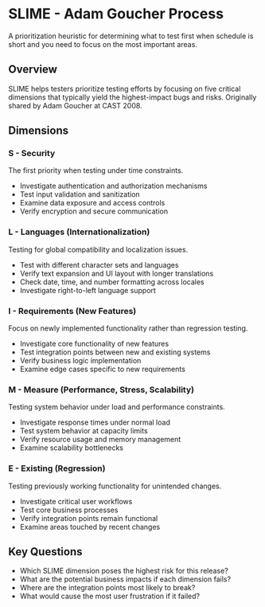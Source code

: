 # SLIME - Adam Goucher Process

A prioritization heuristic for determining what to test first when schedule is short and you need to focus on the most important areas.

## Overview

SLIME helps testers prioritize testing efforts by focusing on five critical dimensions that typically yield the highest-impact bugs and risks. Originally shared by Adam Goucher at CAST 2008.

## Dimensions

### S - Security
The first priority when testing under time constraints.
- Investigate authentication and authorization mechanisms
- Test input validation and sanitization
- Examine data exposure and access controls
- Verify encryption and secure communication

### L - Languages (Internationalization)
Testing for global compatibility and localization issues.
- Test with different character sets and languages
- Verify text expansion and UI layout with longer translations
- Check date, time, and number formatting across locales
- Investigate right-to-left language support

### I - Requirements (New Features)
Focus on newly implemented functionality rather than regression testing.
- Investigate core functionality of new features
- Test integration points between new and existing systems
- Verify business logic implementation
- Examine edge cases specific to new requirements

### M - Measure (Performance, Stress, Scalability)
Testing system behavior under load and performance constraints.
- Investigate response times under normal load
- Test system behavior at capacity limits
- Verify resource usage and memory management
- Examine scalability bottlenecks

### E - Existing (Regression)
Testing previously working functionality for unintended changes.
- Investigate critical user workflows
- Test core business processes
- Verify integration points remain functional
- Examine areas touched by recent changes

## Key Questions

- Which SLIME dimension poses the highest risk for this release?
- What are the potential business impacts if each dimension fails?
- Where are the integration points most likely to break?
- What would cause the most user frustration if it failed?
